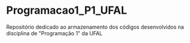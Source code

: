 # Programacao1_P1_UFAL
 Repositório dedicado ao armazenamento dos códigos desenvolvidos na disciplina de "Programação 1" da UFAL
